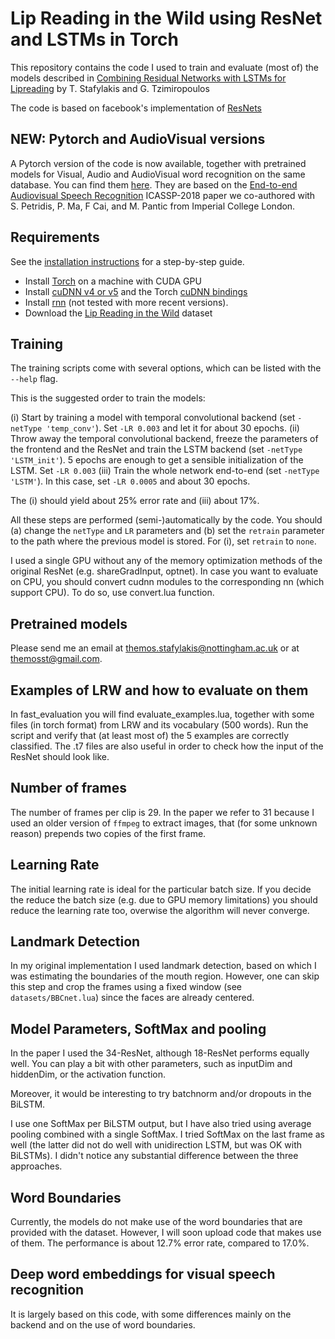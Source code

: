 Lip Reading in the Wild using ResNet and LSTMs in Torch
=======================================================

This repository contains the code I used to train and evaluate (most of) the models described in [Combining Residual Networks with LSTMs for Lipreading](https://arxiv.org/pdf/1703.04105.pdf) by T. Stafylakis and G. Tzimiropoulos

The code is based on facebook's implementation of [ResNets](https://github.com/facebook/fb.resnet.torch)

## NEW: Pytorch and AudioVisual versions
A Pytorch version of the code is now available, together with pretrained models for Visual, Audio and AudioVisual word recognition on the same database. You can find them [here](https://sites.google.com/view/audiovisual-speech-recognition/). They are based on the [End-to-end Audiovisual Speech Recognition](https://arxiv.org/pdf/1802.06424.pdf) ICASSP-2018 paper we co-authored with S. Petridis, P. Ma, F Cai, and M. Pantic from Imperial College London. 

## Requirements
See the [installation instructions](INSTALL.md) for a step-by-step guide.
- Install [Torch](http://torch.ch/docs/getting-started.html) on a machine with CUDA GPU
- Install [cuDNN v4 or v5](https://developer.nvidia.com/cudnn) and the Torch [cuDNN bindings](https://github.com/soumith/cudnn.torch/tree/R4)
- Install [rnn](https://github.com/Element-Research/rnn) (not tested with more recent versions).
- Download the [Lip Reading in the Wild](https://www.robots.ox.ac.uk/~vgg/data/lip_reading/) dataset

## Training

The training scripts come with several options, which can be listed with the `--help` flag.

This is the suggested order to train the models:

(i) Start by training a model with temporal convolutional backend (set `-netType 'temp_conv'`). Set `-LR 0.003` and let it for about 30 epochs.
(ii) Throw away the temporal convolutional backend, freeze the parameters of the frontend and the ResNet and train the LSTM backend (set `-netType 'LSTM_init'`). 5 epochs are enough to get a sensible initialization of the LSTM. Set `-LR 0.003`
(iii) Train the whole network end-to-end (set `-netType 'LSTM'`). In this case, set `-LR 0.0005` and about 30 epochs.

The (i) should yield about 25% error rate and (iii) about 17%.

All these steps are performed (semi-)automatically by the code. You should (a) change the `netType` and `LR` parameters and (b) set the `retrain` parameter to the path where the previous model is stored. For (i), set `retrain` to `none`.

I used a single GPU without any of the memory optimization methods of the original ResNet (e.g. shareGradInput, optnet).
In case you want to evaluate on CPU, you should convert cudnn modules to the corresponding nn (which support CPU). To do so, use convert.lua function. 

## Pretrained models

Please send me an email at themos.stafylakis@nottingham.ac.uk or at themosst@gmail.com.

## Examples of LRW and how to evaluate on them

In fast_evaluation you will find evaluate_examples.lua, together with some files (in torch format) from LRW and its vocabulary (500 words). Run the script and verify that (at least most of) the 5 examples are correctly classified. The .t7 files are also useful in order to check how the input of the ResNet should look like.  

## Number of frames

The number of frames per clip is 29. In the paper we refer to 31 because I used an older version of `ffmpeg` to extract images, that (for some unknown reason) prepends two copies of the first frame.

## Learning Rate

The initial learning rate is ideal for the particular batch size. If you decide the reduce the batch size (e.g. due to GPU memory limitations) you should reduce the learning rate too, overwise the algorithm will never converge.

## Landmark Detection

In my original implementation I used landmark detection, based on which I was estimating the boundaries of the mouth region. However, one can skip this step and crop the frames using a fixed window (see `datasets/BBCnet.lua`) since the faces are already centered. 

## Model Parameters, SoftMax and pooling

In the paper I used the 34-ResNet, although 18-ResNet performs equally well. You can play a bit with other parameters, such as inputDim and hiddenDim, or the activation function.

Moreover, it would be interesting to try batchnorm and/or dropouts in the BiLSTM. 

I use one SoftMax per BiLSTM output, but I have also tried using average pooling combined with a single SoftMax. 
I tried SoftMax on the last frame as well (the latter did not do well with unidirection LSTM, but was OK with BiLSTMs). 
I didn't notice any substantial difference between the three approaches.

## Word Boundaries

Currently, the models do not make use of the word boundaries that are provided with the dataset. However, I will soon upload code that makes use of them. The performance is about 12.7% error rate, compared to 17.0%.

## Deep word embeddings for visual speech recognition

It is largely based on this code, with some differences mainly on the backend and on the use of word boundaries. 





 
